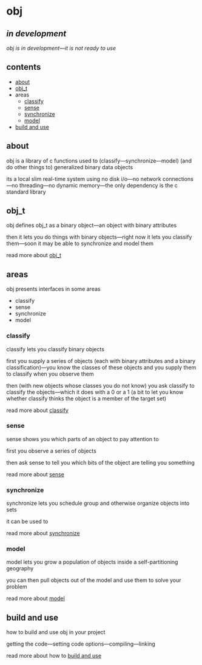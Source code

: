 # obj

## *in development*

*obj is in development—it is not ready to use*

## contents

- [about](#about)
- [obj_t](#obj_t)
- areas
  - [classify](#classify)
  - [sense](#sense)
  - [synchronize](#synchronize)
  - [model](#model)
- [build and use](#build-and-use)

## about

obj is a library of c functions used to (classify—synchronize—model) (and do other things to) generalized binary data objects

its a local slim real-time system using no disk i/o—no network connections—no threading—no dynamic memory—the only dependency is the c standard library

## obj_t

obj defines obj_t as a binary object—an object with binary attributes

then it lets you do things with binary objects—right now it lets you classify them—soon it may be able to synchronize and model them

read more about [obj_t](OBJ.md)

## areas

obj presents interfaces in some areas

- classify
- sense
- synchronize
- model

### classify

classify lets you classify binary objects

first you supply a series of objects (each with binary attributes and a binary classification)—you know the classes of these objects and you supply them to classify when you observe them

then (with new objects whose classes you do not know) you ask classify to classify the objects—which it does with a 0 or a 1 (a bit to let you know whether classify thinks the object is a member of the target set)

read more about [classify](CLASS.md)

### sense

sense shows you which parts of an object to pay attention to

first you observe a series of objects

then ask sense to tell you which bits of the object are telling you something

read more about [sense](SENSE.md)

### synchronize

synchronize lets you schedule group and otherwise organize objects into sets

it can be used to

read more about [synchronize](SYNC.md)

### model

model lets you grow a population of objects inside a self-partitioning geography

you can then pull objects out of the model and use them to solve your problem

read more about [model](MODEL.md)

## build and use

how to build and use obj in your project

getting the code—setting code options—compiling—linking

read more about how to [build and use](BUILD.md)
